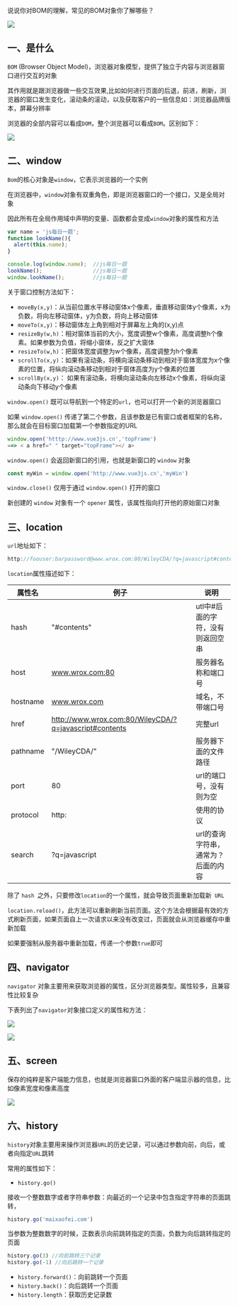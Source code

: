 说说你对BOM的理解，常见的BOM对象你了解哪些？

 ![](https://static.vue-js.com/3e191c40-8089-11eb-85f6-6fac77c0c9b3.png)

## 一、是什么

`BOM` (Browser Object Model)，浏览器对象模型，提供了独立于内容与浏览器窗口进行交互的对象

其作用就是跟浏览器做一些交互效果,比如如何进行页面的后退，前进，刷新，浏览器的窗口发生变化，滚动条的滚动，以及获取客户的一些信息如：浏览器品牌版本，屏幕分辨率

浏览器的全部内容可以看成`DOM`，整个浏览器可以看成`BOM`。区别如下：

![](https://static.vue-js.com/482f33e0-8089-11eb-85f6-6fac77c0c9b3.png)



## 二、window

`Bom`的核心对象是`window`，它表示浏览器的一个实例

在浏览器中，`window`对象有双重角色，即是浏览器窗口的一个接口，又是全局对象

因此所有在全局作用域中声明的变量、函数都会变成`window`对象的属性和方法

```js
var name = 'js每日一题';
function lookName(){
  alert(this.name);
}

console.log(window.name);  //js每日一题
lookName();                //js每日一题
window.lookName();         //js每日一题
```

关于窗口控制方法如下：

- `moveBy(x,y)`：从当前位置水平移动窗体x个像素，垂直移动窗体y个像素，x为负数，将向左移动窗体，y为负数，将向上移动窗体
- `moveTo(x,y)`：移动窗体左上角到相对于屏幕左上角的(x,y)点
- `resizeBy(w,h)`：相对窗体当前的大小，宽度调整w个像素，高度调整h个像素。如果参数为负值，将缩小窗体，反之扩大窗体
- `resizeTo(w,h)`：把窗体宽度调整为w个像素，高度调整为h个像素
- `scrollTo(x,y)`：如果有滚动条，将横向滚动条移动到相对于窗体宽度为x个像素的位置，将纵向滚动条移动到相对于窗体高度为y个像素的位置
- `scrollBy(x,y)`： 如果有滚动条，将横向滚动条向左移动x个像素，将纵向滚动条向下移动y个像素

 `window.open()` 既可以导航到一个特定的`url`，也可以打开一个新的浏览器窗口

如果 `window.open()` 传递了第二个参数，且该参数是已有窗口或者框架的名称，那么就会在目标窗口加载第一个参数指定的URL

```js
window.open('htttp://www.vue3js.cn','topFrame')
==> < a href=" " target="topFrame"></ a>
```

`window.open()` 会返回新窗口的引用，也就是新窗口的 `window` 对象

```js
const myWin = window.open('http://www.vue3js.cn','myWin')
```

`window.close()` 仅用于通过 `window.open()` 打开的窗口

新创建的 `window` 对象有一个 `opener` 属性，该属性指向打开他的原始窗口对象





## 三、location

`url`地址如下：

```js
http://foouser:barpassword@www.wrox.com:80/WileyCDA/?q=javascript#contents
```

`location`属性描述如下：

| 属性名   | 例子                                                   | 说明                                |
| -------- | ------------------------------------------------------ | ----------------------------------- |
| hash     | "#contents"                                            | utl中#后面的字符，没有则返回空串    |
| host     | www.wrox.com:80                                        | 服务器名称和端口号                  |
| hostname | www.wrox.com                                           | 域名，不带端口号                    |
| href     | http://www.wrox.com:80/WileyCDA/?q=javascript#contents | 完整url                             |
| pathname | "/WileyCDA/"                                           | 服务器下面的文件路径                |
| port     | 80                                                     | url的端口号，没有则为空             |
| protocol | http:                                                  | 使用的协议                          |
| search   | ?q=javascript                                          | url的查询字符串，通常为？后面的内容 |

除了 `hash `之外，只要修改` location `的一个属性，就会导致页面重新加载新` URL`

`location.reload()`，此方法可以重新刷新当前页面。这个方法会根据最有效的方式刷新页面，如果页面自上一次请求以来没有改变过，页面就会从浏览器缓存中重新加载

如果要强制从服务器中重新加载，传递一个参数`true`即可



## 四、navigator

`navigator` 对象主要用来获取浏览器的属性，区分浏览器类型。属性较多，且兼容性比较复杂

下表列出了`navigator`对象接口定义的属性和方法：

 ![](https://static.vue-js.com/6797ab40-8089-11eb-ab90-d9ae814b240d.png)

 ![](https://static.vue-js.com/74096620-8089-11eb-ab90-d9ae814b240d.png)



## 五、screen

保存的纯粹是客户端能力信息，也就是浏览器窗口外面的客户端显示器的信息，比如像素宽度和像素高度

 ![](https://static.vue-js.com/7d6b21e0-8089-11eb-85f6-6fac77c0c9b3.png)



## 六、history

`history`对象主要用来操作浏览器`URL`的历史记录，可以通过参数向前，向后，或者向指定`URL`跳转

常用的属性如下：

- `history.go()`

接收一个整数数字或者字符串参数：向最近的一个记录中包含指定字符串的页面跳转，

```js
history.go('maixaofei.com')
```

当参数为整数数字的时候，正数表示向前跳转指定的页面，负数为向后跳转指定的页面

```js
history.go(3) //向前跳转三个记录
history.go(-1) //向后跳转一个记录
```

- `history.forward()`：向前跳转一个页面
- `history.back()`：向后跳转一个页面
- `history.length`：获取历史记录数
